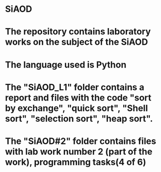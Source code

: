# SiAOD
# The repository contains laboratory works on the subject of the SiAOD
# The language used is Python
# The "SiAOD_L1" folder contains a report and files with the code "sort by exchange", "quick sort", "Shell sort", "selection sort", "heap sort".
# The "SiAOD#2" folder contains files with lab work number 2 (part of the work), programming tasks(4 of 6)
